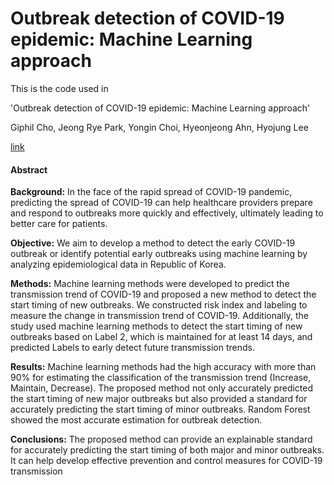 # Outbreak detection of COVID-19 epidemic: Machine Learning approach

This is the code used in 

'Outbreak detection of COVID-19 epidemic: Machine Learning approach'  

Giphil Cho, Jeong Rye Park, Yongin Choi, Hyeonjeong Ahn, Hyojung Lee

[link]()



#### Abstract

**Background:** In the face of the rapid spread of COVID-19 pandemic, predicting the spread of COVID-19 can help healthcare providers prepare and respond to outbreaks more quickly and effectively, ultimately leading to better care for patients. 

**Objective:** We aim to develop a method to detect the early COVID-19 outbreak or identify potential early outbreaks using machine learning by analyzing epidemiological data in Republic of Korea.

**Methods:** Machine learning methods were developed to predict the transmission trend of COVID-19 and proposed a new method to detect the start timing of new outbreaks. We constructed risk index and labeling to measure the change in transmission trend of COVID-19. Additionally, the study used machine learning methods to detect the start timing of new outbreaks based on Label 2, which is maintained for at least 14 days, and predicted Labels to early detect future transmission trends. 

**Results:** Machine learning methods had the high accuracy with more than 90% for estimating the classification of the transmission trend (Increase, Maintain, Decrease). The proposed method not only accurately predicted the start timing of new major outbreaks but also provided a standard for accurately predicting the start timing of minor outbreaks. Random Forest showed the most accurate estimation for outbreak detection.

**Conclusions:** The proposed method can provide an explainable standard for accurately predicting the start timing of both major and minor outbreaks. It can help develop effective prevention and control measures for COVID-19 transmission





